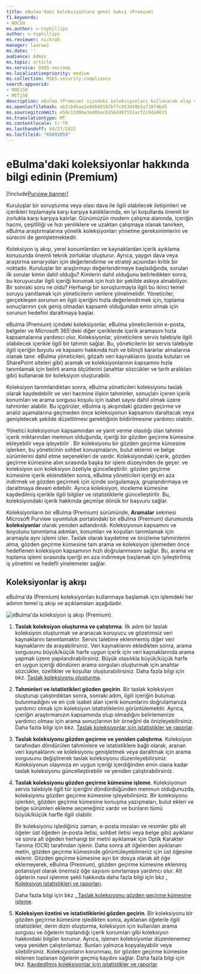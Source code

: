 ```yaml
---
title: eBulma'daki koleksiyonlara genel bakış (Premium)
f1.keywords:
- NOCSH
ms.author: v-tophillips
author: v-tophillips
ms.reviewer: nickrob
manager: laurawi
ms.date: ''
audience: Admin
ms.topic: article
ms.service: O365-seccomp
ms.localizationpriority: medium
ms.collection: M365-security-compliance
search.appverid:
- MOE150
- MET150
description: eBulma (Premium) içindeki koleksiyonları kullanarak olay veya araştırmanıza göre içerik arayın ve toplayın.
ms.openlocfilehash: ab2cb4baa1e8d60816fbf7c053d49b5a718746d5
ms.sourcegitcommit: e50c13d9be3ed05ecb156d497551acf2c9da9015
ms.translationtype: MT
ms.contentlocale: tr-TR
ms.lasthandoff: 04/27/2022
ms.locfileid: "65091059"
---
```

# <a name="learn-about-collections-in-ediscovery-premium"></a>eBulma'daki koleksiyonlar hakkında bilgi edinin (Premium)

[!include[Purview banner](../includes/purview-rebrand-banner.md)]

Kuruluşlar bir soruşturma veya olası dava ile ilgili olabilecek iletişimleri ve içerikleri toplamayla karşı karşıya kaldıklarında, en iyi koşullarda önemli bir zorlukla karşı karşıya kalırlar. Günümüzün modern çalışma alanında, içeriğin hacmi, çeşitliliği ve hızı yeniliklere ve uzaktan çalışmaya olanak tanırken, eBulma araştırmalarına yönelik koleksiyonları yönetme gereksinimlerini ve sürecini de genişletmektedir.

Koleksiyon iş akışı, yerel konumlardan ve kaynaklardan içerik ayıklama konusunda önemli teknik zorluklar oluşturur. Ayrıca, yaygın dava veya araştırma senaryoları için değerlendirme ve strateji açısından kritik bir noktadır. Kuruluşlar bir araştırmayı değerlendirmeye başladığında, sorulan ilk sorular kimin dahil olduğu? Kimlerin dahil olduğunu belirledikten sonra, bu koruyucular ilgili içeriği korumak için hızlı bir şekilde askıya alınabiliyor. Bir sonraki soru ne oldu? Herhangi bir soruşturmayla ilgili bu ikinci temel soruyu yanıtlamak için yöneticilerin verilere yönelmelidir. Yöneticiler, gerçekleşen sorunun en ilgili içeriğini hızla değerlendirmek için, toplama sonuçlarının çok geniş olmadan kapsamlı olduğundan emin olmak için sorunun hedefini daraltmaya başlar.

eBulma (Premium) içindeki koleksiyonlar, eBulma yöneticilerinin e-posta, belgeler ve Microsoft 365'deki diğer içeriklerde içerik aramasını hızla kapsamalarına yardımcı olur. Koleksiyonlar, yöneticilere servis talebiyle ilgili olabilecek içerikle ilgili bir tahmin sağlar. Bu, yöneticilerin bir servis talebiyle ilgili içeriğin boyutu ve kapsamı hakkında hızlı ve bilinçli kararlar almalarına olanak tanır. eBulma yöneticileri, gözaltı veri kaynaklarını (posta kutuları ve SharePoint siteleri gibi) aramak ve koleksiyonlarının kapsamını hızla tanımlamak için belirli arama ölçütlerini (anahtar sözcükler ve tarih aralıkları gibi) kullanarak bir koleksiyon oluşturabilir.

Koleksiyon tanımlandıktan sonra, eBulma yöneticileri koleksiyonu taslak olarak kaydedebilir ve veri hacmine ilişkin tahminler, sonuçları içeren içerik konumları ve arama sorgusu koşulu için isabet sayısı dahil olmak üzere tahminler alabilir. Bu içgörüler, eBulma iş akışındaki gözden geçirme ve analiz aşamalarına geçmeden önce koleksiyonun kapsamını daraltacak veya genişletecek şekilde düzeltilmesi gerektiğinin bildirilmesine yardımcı olabilir.

Yönetici koleksiyonun kapsamından ve yanıt verme olasılığı olan tahmini içerik miktarından memnun olduğunda, içeriği bir gözden geçirme kümesine ekleyebilir veya *işleyebilir* . Bir koleksiyonu bir gözden geçirme kümesine işlerken, bu yöneticinin sohbet konuşmalarını, bulut eklerini ve belge sürümlerini dahil etme seçenekleri de vardır. Koleksiyondaki içerik, gözden geçirme kümesine alım sırasında başka bir işlem düzeyinden de geçer. ve koleksiyon son koleksiyon özetiyle güncelleştirilir. gözden geçirme kümesine içerik eklendikten sonra, eBulma yöneticileri içeriği en aza indirmek ve gözden geçirmek için içinde sorgulamaya, gruplandırmaya ve daraltmaya devam edebilir. Ayrıca koleksiyon, inceleme kümesine kaydedilmiş içerikle ilgili bilgiler ve istatistiklerle güncelleştirilir. Bu, koleksiyondaki içerik hakkında geçmişe dönük bir başvuru sağlar.

Koleksiyonların bir eBulma (Premium) sürümünde, **Aramalar** sekmesi Microsoft Purview uyumluluk portalındaki bir eBulma (Premium) durumunda **koleksiyonlar** olarak yeniden adlandırıldı. Koleksiyonun kapsamını ve boyutunu tanımlama adımları, konumları ve koşulları tanımlamak için aramayla aynı işlemi izler. Taslak olarak kaydetme ve önizleme tahminlerini alma, gözden geçirme kümesine tam arama ve koleksiyon işlemeden önce hedeflenen koleksiyon kapsamının hızlı doğrulanmasını sağlar. Bu, arama ve toplama işlemi sırasında içeriği en aza indirmeye başlamak için iyileştirilmiş iş yönetimi ve hedefli yinelemeler sağlar.

## <a name="collections-workflow"></a>Koleksiyonlar iş akışı

eBulma'da (Premium) koleksiyonları kullanmaya başlamak için işlemdeki her adımın temel iş akışı ve açıklamaları aşağıdadır.

![eBulma'da koleksiyon iş akışı (Premium).](../media/CollectionsWorkflow.png)

1. **Taslak koleksiyon oluşturma ve çalıştırma**. İlk adım bir taslak koleksiyon oluşturmak ve aranacak koruyucu ve gözetimsiz veri kaynaklarını tanımlamaktır. Servis talebine eklenmemiş diğer veri kaynaklarını da arayabilirsiniz. Veri kaynaklarını ekledikten sonra, arama sorgusunu büyük/küçük harfe uygun içerik için veri kaynaklarında arama yapmak üzere yapılandırabilirsiniz. Büyük olasılıkla büyük/küçük harfe en uygun içeriği döndüren arama sorguları oluşturmak için anahtar sözcükler, özellikler ve koşullar oluşturabilirsiniz. Daha fazla bilgi için bkz. [Taslak koleksiyonu oluşturma](create-draft-collection.md).

2. **Tahminleri ve istatistikleri gözden geçirin**. Bir taslak koleksiyon oluşturup çalıştırdıktan sonra, sonraki adım, ilgili içeriğin bulunup bulunmadığını ve en çok isabet alan içerik konumlarını doğrulamanıza yardımcı olmak için koleksiyon istatistiklerini görüntülemektir. Ayrıca, içeriğin araştırmanızın kapsamında olup olmadığını belirlemenize yardımcı olması için arama sonuçlarının bir örneğini de önizleyebilirsiniz. Daha fazla bilgi için bkz. [Taslak koleksiyonlar için istatistikler ve raporlar](collection-statistics-reports.md#statistics-and-reports-for-draft-collections).

3. **Taslak koleksiyonu gözden geçirme ve yeniden çalıştırma**. Koleksiyon tarafından döndürülen tahminlere ve istatistiklere bağlı olarak, aranan veri kaynaklarını ve koleksiyonu genişletmek veya daraltmak için arama sorgusunu değiştirerek taslak koleksiyonu düzenleyebilirsiniz. Koleksiyonun olayınıza en uygun içeriği içerdiğinden emin olana kadar taslak koleksiyonu güncelleştirebilir ve yeniden çalıştırabilirsiniz.

4. **Taslak koleksiyonu gözden geçirme kümesine işleme**. Koleksiyonun servis talebiyle ilgili tür içeriğini döndürdüğünden memnun olduğunuzda, koleksiyonu gözden geçirme kümesine işleyebilirsiniz. Bir koleksiyonu işlerken, gözden geçirme kümesine konuşma yazışmaları, bulut ekleri ve belge sürümleri ekleme seçeneğiniz vardır ve bunların tümü büyük/küçük harfle ilgili olabilir.

   Bir koleksiyonu işlediğiniz zaman, e-posta imzaları ve resimler gibi alt öğeler üst öğeden (e-posta iletisi, sohbet iletisi veya belge gibi) ayıklanır ve sonra alt öğeden herhangi bir metni ayıklamak için Optik Karakter Tanıma (OCR) tarafından işlenir. Daha sonra alt öğelerden ayıklanan metin, gözden geçirme kümesinde görüntüleyebilmeniz için üst öğesine eklenir. Gözden geçirme kümesine ayrı bir dosya olarak alt öğe eklemeyerek, eBulma (Premium), gözden geçirme kümesine eklenmiş potansiyel olarak önemsiz öğe sayısını sınırlamaya yardımcı olur. Alt öğelerin nasıl işlenme şekli hakkında daha fazla bilgi için bkz [. Koleksiyon istatistikleri ve raporları](collection-statistics-reports.md#collection-contents).

   Daha fazla bilgi için bkz [. Taslak koleksiyonu gözden geçirme kümesine işleme](commit-draft-collection.md).

5. **Koleksiyon özetini ve istatistiklerini gözden geçirin**. Bir koleksiyonu bir gözden geçirme kümesine işledikten sonra, ayıklanan öğelerle ilgili istatistikler, derin dizin oluşturma, koleksiyon için kullanılan arama sorgusu ve öğelerin toplandığı içerik konumları gibi koleksiyon hakkındaki bilgiler korunur. Ayrıca, işlenen koleksiyonlar düzenlenemez veya yeniden çalıştırılamaz. Bunları yalnızca kopyalayabilir veya silebilirsiniz. Koleksiyonların korunması, bir gözden geçirme kümesine eklenen toplanan öğelerin geçmiş kaydını sağlar. Daha fazla bilgi için bkz. [Kaydedilmiş koleksiyonlar için istatistikler ve raporlar](collection-statistics-reports.md#statistics-and-reports-for-committed-collections).
